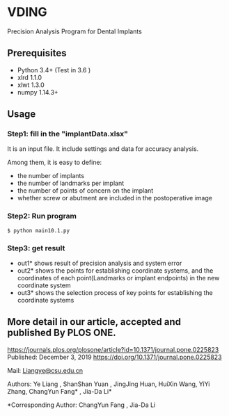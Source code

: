 # VDING
Precision Analysis Program for Dental Implants

## Prerequisites

- Python 3.4+ (Test in 3.6 )
- xlrd 1.1.0
- xlwt 1.3.0
- numpy 1.14.3+

## Usage

### Step1: fill in the "implantData.xlsx" 

It is an input file. It include settings and data for accuracy analysis.

Among them, it is easy to define:
- the number of implants
- the number of landmarks per implant
- the number of points of concern on the implant
- whether screw or abutment are included in the postoperative image


### Step2: Run program
    $ python main10.1.py


### Step3: get result
- out1* shows result of precision analysis and system error
- out2* shows the points for establishing coordinate systems, and the coordinates of each point(Landmarks or implant endpoints) in the new coordinate system
- out3* shows the selection process of key points for establishing the coordinate systems 

## More detail in our article, accepted and published By PLOS ONE.

https://journals.plos.org/plosone/article?id=10.1371/journal.pone.0225823
Published: December 3, 2019
https://doi.org/10.1371/journal.pone.0225823

Mail: Liangye@csu.edu.cn


Authors:
Ye Liang , ShanShan Yuan , JingJing Huan, HuiXin Wang, YiYi Zhang, ChangYun Fang* , Jia-Da Li* 

*Corresponding Author: ChangYun Fang , Jia-Da Li

